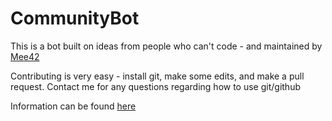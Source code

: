 # CommunityBot
This is a bot built on ideas from people who can't code - and maintained by [Mee42](https://github.com/Mee42)


Contributing is very easy - install git, make some edits, and make a pull request. Contact me for any questions regarding how to use git/github

Information can be found [here](https://github.com/Mee42/community-bot/wiki)
